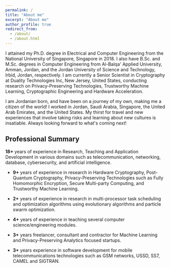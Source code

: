 ```yaml
---
permalink: /
title: "About me"
excerpt: "About me"
author_profile: true
redirect_from: 
  - /about/
  - /about.html
---
```


I attained my Ph.D. degree in Electrical and Computer Engineering from the National University of Singapore, Singapore in 2018. I also have B.Sc. and M.Sc. degrees in Computer Engineering from Al-Balqa' Applied University, Amman, Jordan, and the Jordan University of Science and Technology, Irbid, Jordan, respectively. I am currently a Senior Scientist in Cryptography at Duality Technologies Inc, New Jersey, United States, conducting research on Privacy-Preserving Technologies, Trustworthy Machine Learning, Cryptographic Engineering and Hardware Acceleration. 

I am Jordanian born, and have been on a journey of my own, making me a citizen of the world! I worked in Jordan, Saudi Arabia, Singapore, the United Arab Emirates, and the United States. My thirst for travel and new experiences that involve taking risks and learning about new cultures is insatiable. Always looking forward to what's coming next!

## Professional Summary

**18+** years of experience in Research, Teaching and Application Development in various domains such as telecommunication, networking, database, cybersecurity, and artificial intelligence.

- **9+** years of experience in research in Hardware Cryptography, Post-Quantum Cryptography, Privacy-Preserving Technologies such as Fully Homomorphic Encryption, Secure Multi-party Computing, and Trustworthy Machine Learning.

- **2+** years of experience in research in multi-processor task scheduling and optimization algorithms using evolutionary algorithms and particle swarm optimization.

- **4+** years of experience in teaching several computer science/engineering modules.

- **3+** years freelancer, consultant and contractor for Machine Learning and Privacy-Preserving Analytics focused startups.

- **3+** years experience in software development for mobile telecommunications technologies such as GSM networks, USSD, SS7, CAMEL and SIGTRAN.
